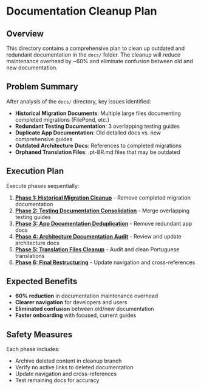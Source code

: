 # Documentation Cleanup Plan

## Overview

This directory contains a comprehensive plan to clean up outdated and redundant documentation in the `docs/` folder. The cleanup will reduce maintenance overhead by ~60% and eliminate confusion between old and new documentation.

## Problem Summary

After analysis of the `docs/` directory, key issues identified:

- **Historical Migration Documents**: Multiple large files documenting completed migrations (FilePond, etc.)
- **Redundant Testing Documentation**: 3 overlapping testing guides 
- **Duplicate App Documentation**: Old detailed docs vs. new comprehensive guides
- **Outdated Architecture Docs**: References to completed migrations
- **Orphaned Translation Files**: .pt-BR.md files that may be outdated

## Execution Plan

Execute phases sequentially:

1. **[Phase 1: Historical Migration Cleanup](phase_1_migration_cleanup.md)** - Remove completed migration documentation
2. **[Phase 2: Testing Documentation Consolidation](phase_2_testing_consolidation.md)** - Merge overlapping testing guides
3. **[Phase 3: App Documentation Deduplication](phase_3_app_deduplication.md)** - Remove redundant app docs
4. **[Phase 4: Architecture Documentation Audit](phase_4_architecture_audit.md)** - Review and update architecture docs
5. **[Phase 5: Translation Files Cleanup](phase_5_translation_cleanup.md)** - Audit and clean Portuguese translations
6. **[Phase 6: Final Restructuring](phase_6_final_restructuring.md)** - Update navigation and cross-references

## Expected Benefits

- **60% reduction** in documentation maintenance overhead
- **Clearer navigation** for developers and users  
- **Eliminated confusion** between old/new documentation
- **Faster onboarding** with focused, current guides

## Safety Measures

Each phase includes:
- Archive deleted content in cleanup branch
- Verify no active links to deleted documentation  
- Update navigation and cross-references
- Test remaining docs for accuracy